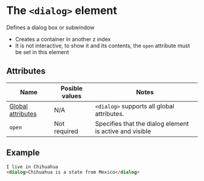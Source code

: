 # The `<dialog>` element
Defines a dialog box or subwindow

- Creates a container in another z index
- It is not interactive, to show it and its contents, the `open` attribute must be set in this element

## Attributes
| Name | Posible values | Notes |
|-|-|-|
| [Global attributes](../first-steps/global-attributes.md) | N/A | `<dialog>` supports all global attributes. |
| `open` | Not required | Specifies that the dialog element is active and visible |

## Example
```html
I live in Chihuahua
<dialog>Chihuahua is a state from Mexico</dialog>
```